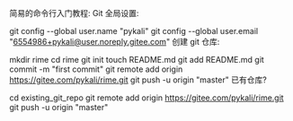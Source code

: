 简易的命令行入门教程:
Git 全局设置:

git config --global user.name "pykali"
git config --global user.email "6554986+pykali@user.noreply.gitee.com"
创建 git 仓库:

mkdir rime
cd rime
git init 
touch README.md
git add README.md
git commit -m "first commit"
git remote add origin https://gitee.com/pykali/rime.git
git push -u origin "master"
已有仓库?

cd existing_git_repo
git remote add origin https://gitee.com/pykali/rime.git
git push -u origin "master"
